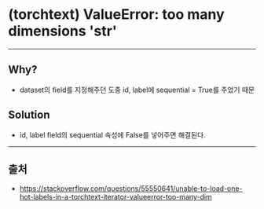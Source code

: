 # (torchtext) ValueError: too many dimensions 'str' #
----------------------
## Why? ##
* dataset의 field를 지정해주던 도중 id, label에 sequential = True를 주었기 때문
## Solution ##
* id, label field의 sequential 속성에 False를 넣어주면 해결된다.
----------
## 출처 ##
* <https://stackoverflow.com/questions/55550641/unable-to-load-one-hot-labels-in-a-torchtext-iterator-valueerror-too-many-dim>